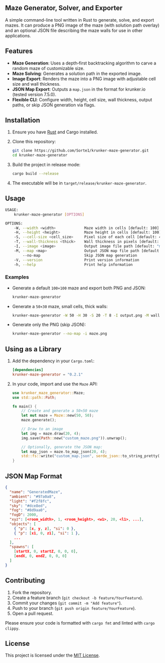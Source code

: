 ## Maze Generator, Solver, and Exporter

A simple command-line tool written in Rust to generate, solve, and export mazes. It can produce a PNG image of the maze (with solution path overlay) and an optional JSON file describing the maze walls for use in other applications.

## Features

- **Maze Generation**: Uses a depth‑first backtracking algorithm to carve a random maze of customizable size.
- **Maze Solving**: Generates a solution path in the exported image.
- **Image Export**: Renders the maze into a PNG image with adjustable cell size and wall thickness.
- **JSON Map Export**: Outputs a `map.json` in the format for krunker.io (tested version 7.5.0).
- **Flexible CLI**: Configure width, height, cell size, wall thickness, output paths, or skip JSON generation via flags.

## Installation

1. Ensure you have [Rust](https://rust-lang.org) and Cargo installed.

2. Clone this repository:

   ```sh
   git clone https://github.com/Sorte1/krunker-maze-generator.git
   cd krunker-maze-generator
   ```

3. Build the project in release mode:

   ```sh
   cargo build --release
   ```

4. The executable will be in `target/release/krunker-maze-generator`.

## Usage

```sh
USAGE:
    krunker-maze-generator [OPTIONS]

OPTIONS:
    -W, --width <width>             Maze width in cells [default: 100]
    -H, --height <height>           Maze height in cells [default: 100]
    -S, --cell-size <cell_size>     Pixel size of each cell [default: 40]
    -T, --wall-thickness <thick>    Wall thickness in pixels [default: 4]
    -I, --image <image>             Output image file path [default: "maze.png"]
    -M, --map <map>                 Output JSON map file path [default: "map.json"]
        --no-map                    Skip JSON map generation
    -V, --version                   Print version information
    -h, --help                      Print help information
```

### Examples

- Generate a default `100×100` maze and export both PNG and JSON:

  ```sh
  krunker-maze-generator
  ```

- Generate a `50×30` maze, small cells, thick walls:

  ```sh
  krunker-maze-generator -W 50 -H 30 -S 20 -T 8 -I output.png -M walls.json
  ```

- Generate only the PNG (skip JSON):

  ```sh
  krunker-maze-generator --no-map -i maze.png
  ```

## Using as a Library

1. Add the dependency in your `Cargo.toml`:

   ```toml
   [dependencies]
   krunker-maze-generator = "0.2.1"
   ```

2. In your code, import and use the `Maze` API:

   ```rust
   use krunker_maze_generator::Maze;
   use std::path::Path;

   fn main() {
       // Create and generate a 50×50 maze
       let mut maze = Maze::new(50, 50);
       maze.generate();

       // Draw to an image
       let img = maze.draw(20, 4);
       img.save(Path::new("custom_maze.png")).unwrap();

       // Optionally, generate the JSON map:
       let map_json = maze.to_map_json(20, 4);
       std::fs::write("custom_map.json", serde_json::to_string_pretty(&map_json).unwrap()).unwrap();
   }
   ```

## JSON Map Format


```json
{
  "name": "GeneratedMaze",
  "ambient": "#97a0a8",
  "light": "#f2f8fc",
  "sky": "#dce8ed",
  "fog": "#8d9aa0",
  "fogD": 2000,
  "xyz": [<room_width>, 1, <room_height>, <w1>, 20, <l1>, ...],
  "objects": [
    { "p": [x, y, z], "si": 0 },
    { "p": [x1, 0, z1], "si": 1 },
    ...
  ],
  "spawns": [
    [startX, 0, startZ, 0, 0, 0],
    [endX, 0, endZ, 0, 0, 0]
  ]
}
```


## Contributing

1. Fork the repository.
2. Create a feature branch (`git checkout -b feature/YourFeature`).
3. Commit your changes (`git commit -m "Add feature"`).
4. Push to your branch (`git push origin feature/YourFeature`).
5. Open a pull request.

Please ensure your code is formatted with `cargo fmt` and linted with `cargo clippy`.

## License

This project is licensed under the [MIT License](LICENSE).


